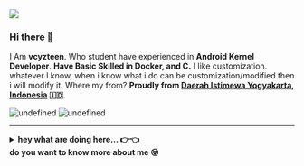 <kbd>
<img src="https://i.postimg.cc/nhGVDJjQ/2021-12-28-19-32-59-screenshot.png" />
</kbd>

### Hi there 👋

I Am **vcyzteen**. Who student have experienced in **Android Kernel Developer**. **Have Basic Skilled in Docker, and C.** I like customization. whatever I know, when i know what i do can be customization/modified then i will modify it. Where my from? **Proudly from [Daerah Istimewa Yogyakarta](https://g.co/kgs/MHRU7Y), [Indonesia](https://www.google.com/maps/place/Indonesia/@-2.44565,117.8888,3z/data=!4m2!3m1!1s0x2c4c07d7496404b7:0xe37b4de71badf485) 🇮🇩**.

<img alt="undefined" src="https://img.shields.io/badge/docker-color?color=ACB0D0&style=for-the-badge&logo=docker&labelColor=1A1B26" /></a>
<img alt="undefined" src="https://img.shields.io/badge/c-color?color=ACB0D0&style=for-the-badge&logo=C&labelColor=1A1B26" /></a>

---
<details>
    <summary><b>hey what are doing here... 👉👈
             <br>do you want to know more about me 😝</b></summary>

---
    
#### 💻 Check out what I'm currently working on:
 * Clean dotfiles: [dotclean](https://github.com/vcyzteen/dotclean.git)
 * Dotfiles complete: [dotbaka](https://github.com/vcyzteen/dotbaka.git)
 * Android Linux Kernel: [linux-4.4](https://github.com/vcyzteen/linux.git)
 * Experimental Linux kernel: [rodjogdam](https://github.com/vcyzteen/rodjogdam.git)

#### 🧰 Equipment and os system that I use:
 * Os Linux: [voidlinux](https://voidlinux.org) | [nixos](https://nixos.org)
 * Code Editor CLI: [neovim](https://neovim.io) | [vim](http://www.vim.org)
 * Code Editor IDE: [vscode](https://code.visualstudio.com) | [geany](https://www.geany.org)
 * Merged Git Client: [sublime-merge](https://www.sublimemerge.com)

#### 📬 How to reach me:
 * Website: [vcyz@github.io](https://vcyzteen.github.io)
 * Github: [github@vcyzteen](https://github.com/vcyzteen)
 * Email: vcyzscape@gmail.com

#### 📈 My statistics data:
![stat](https://github-readme-stats.vercel.app/api?username=vcyzteen&&show_icons=true&&custom_title=Vcyzteen-Github-Stats&&hide_border=boolean&&theme=tokyonight)
